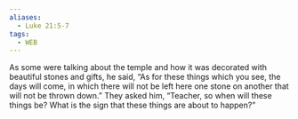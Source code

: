 ```yaml
---
aliases:
  - Luke 21:5-7
tags:
  - WEB
---
```

As some were talking about the temple and how it was decorated with beautiful stones and gifts, he said, “As for these things which you see, the days will come, in which there will not be left here one stone on another that will not be thrown down.” They asked him, “Teacher, so when will these things be? What is the sign that these things are about to happen?”